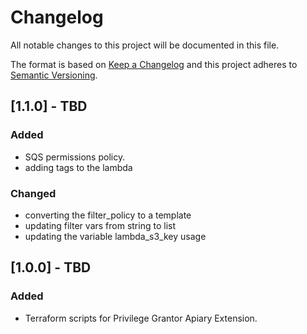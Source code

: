 # Changelog
All notable changes to this project will be documented in this file.

The format is based on [Keep a Changelog](http://keepachangelog.com/en/1.0.0/) and this project adheres to [Semantic Versioning](http://semver.org/spec/v2.0.0.html).

## [1.1.0] - TBD
### Added
- SQS permissions policy.
- adding tags to the lambda

### Changed
- converting the filter\_policy to a template
- updating filter vars from string to list
- updating the variable lambda\_s3\_key usage

## [1.0.0] - TBD
### Added
- Terraform scripts for Privilege Grantor Apiary Extension.
